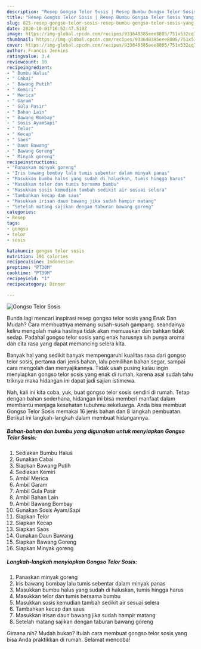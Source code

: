 ```yaml
---
description: "Resep Gongso Telor Sosis | Resep Bumbu Gongso Telor Sosis Yang Menggugah Selera"
title: "Resep Gongso Telor Sosis | Resep Bumbu Gongso Telor Sosis Yang Menggugah Selera"
slug: 825-resep-gongso-telor-sosis-resep-bumbu-gongso-telor-sosis-yang-menggugah-selera
date: 2020-10-01T16:52:47.519Z
image: https://img-global.cpcdn.com/recipes/933648385eee8805/751x532cq70/gongso-telor-sosis-foto-resep-utama.jpg
thumbnail: https://img-global.cpcdn.com/recipes/933648385eee8805/751x532cq70/gongso-telor-sosis-foto-resep-utama.jpg
cover: https://img-global.cpcdn.com/recipes/933648385eee8805/751x532cq70/gongso-telor-sosis-foto-resep-utama.jpg
author: Francis Jenkins
ratingvalue: 3.4
reviewcount: 10
recipeingredient:
- " Bumbu Halus"
- " Cabai"
- " Bawang Putih"
- " Kemiri"
- " Merica"
- " Garam"
- " Gula Pasir"
- " Bahan Lain"
- " Bawang Bombay"
- " Sosis AyamSapi"
- " Telor"
- " Kecap"
- " Saos"
- " Daun Bawang"
- " Bawang Goreng"
- " Minyak goreng"
recipeinstructions:
- "Panaskan minyak goreng"
- "Iris bawang bombay lalu tumis sebentar dalam minyak panas"
- "Masukkan bumbu halus yang sudah di haluskan, tumis hingga harus"
- "Masukkan telor dan tumis bersama bumbu"
- "Masukkan sosis kemudian tambah sedikit air sesuai selera"
- "Tambahkan kecap dan saus"
- "Masukkan irisan daun bawang jika sudah hampir matang"
- "Setelah matang sajikan dengan taburan bawang goreng"
categories:
- Resep
tags:
- gongso
- telor
- sosis

katakunci: gongso telor sosis 
nutrition: 191 calories
recipecuisine: Indonesian
preptime: "PT30M"
cooktime: "PT39M"
recipeyield: "1"
recipecategory: Dinner

---
```



![Gongso Telor Sosis](https://img-global.cpcdn.com/recipes/933648385eee8805/751x532cq70/gongso-telor-sosis-foto-resep-utama.jpg)

Bunda lagi mencari inspirasi resep gongso telor sosis yang Enak Dan Mudah? Cara membuatnya memang susah-susah gampang. seandainya keliru mengolah maka hasilnya tidak akan memuaskan dan bahkan tidak sedap. Padahal gongso telor sosis yang enak harusnya sih punya aroma dan cita rasa yang dapat memancing selera kita.

Banyak hal yang sedikit banyak mempengaruhi kualitas rasa dari gongso telor sosis, pertama dari jenis bahan, lalu pemilihan bahan segar, sampai cara mengolah dan menyajikannya. Tidak usah pusing kalau ingin menyiapkan gongso telor sosis yang enak di rumah, karena asal sudah tahu triknya maka hidangan ini dapat jadi sajian istimewa.




Nah, kali ini kita coba, yuk, buat gongso telor sosis sendiri di rumah. Tetap dengan bahan sederhana, hidangan ini bisa memberi manfaat dalam membantu menjaga kesehatan tubuhmu sekeluarga. Anda bisa membuat Gongso Telor Sosis memakai 16 jenis bahan dan 8 langkah pembuatan. Berikut ini langkah-langkah dalam membuat hidangannya.

<!--inarticleads1-->

##### Bahan-bahan dan bumbu yang digunakan untuk menyiapkan Gongso Telor Sosis:

1. Sediakan  Bumbu Halus
1. Gunakan  Cabai
1. Siapkan  Bawang Putih
1. Sediakan  Kemiri
1. Ambil  Merica
1. Ambil  Garam
1. Ambil  Gula Pasir
1. Ambil  Bahan Lain
1. Ambil  Bawang Bombay
1. Gunakan  Sosis Ayam/Sapi
1. Siapkan  Telor
1. Siapkan  Kecap
1. Siapkan  Saos
1. Gunakan  Daun Bawang
1. Siapkan  Bawang Goreng
1. Siapkan  Minyak goreng




<!--inarticleads2-->

##### Langkah-langkah menyiapkan Gongso Telor Sosis:

1. Panaskan minyak goreng
1. Iris bawang bombay lalu tumis sebentar dalam minyak panas
1. Masukkan bumbu halus yang sudah di haluskan, tumis hingga harus
1. Masukkan telor dan tumis bersama bumbu
1. Masukkan sosis kemudian tambah sedikit air sesuai selera
1. Tambahkan kecap dan saus
1. Masukkan irisan daun bawang jika sudah hampir matang
1. Setelah matang sajikan dengan taburan bawang goreng




Gimana nih? Mudah bukan? Itulah cara membuat gongso telor sosis yang bisa Anda praktikkan di rumah. Selamat mencoba!
